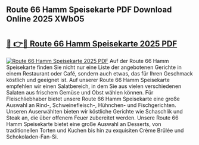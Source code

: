 ## Route 66 Hamm Speisekarte PDF Download Online 2025 XWbO5

# <h2><a href="http://gcdf94.nevu.top/?p=Route+66+Hamm+Speisekarte">🔗 👉🔴 Route 66 Hamm Speisekarte 2025 PDF</a></h2>

[![Route 66 Hamm Speisekarte 2025 PDF](https://i.imgur.com/dBaPXMq.png)](http://gcdf94.nevu.top/?p=Route+66+Hamm+Speisekarte)
Auf der Route 66 Hamm Speisekarte finden Sie nicht nur eine Liste der angebotenen Gerichte in einem Restaurant oder Café, sondern auch etwas, das für Ihren Geschmack köstlich und geeignet ist. Auf unserer Route 66 Hamm Speisekarte empfehlen wir einen Salatbereich, in dem Sie aus vielen verschiedenen Salaten aus frischem Gemüse und Obst wählen können. Für Fleischliebhaber bietet unsere Route 66 Hamm Speisekarte eine große Auswahl an Rind-, Schweinefleisch-, Hühnchen- und Fischgerichten. Unseren Auserwählten bieten wir köstliche Gerichte wie Schaschlik und Steak an, die über offenem Feuer zubereitet werden. Unsere Route 66 Hamm Speisekarte bietet eine große Auswahl an Desserts, von traditionellen Torten und Kuchen bis hin zu exquisiten Crème Brûlée und Schokoladen-Fan-Si.
